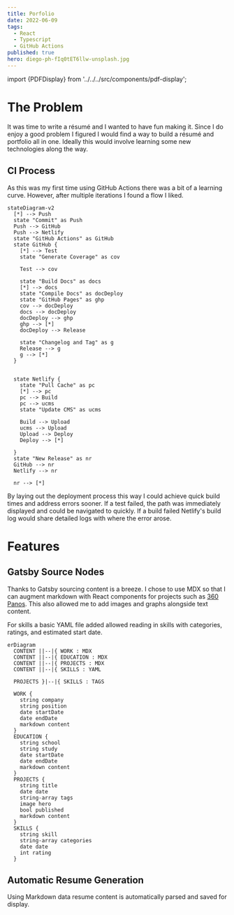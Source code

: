```yaml
---
title: Porfolio
date: 2022-06-09
tags:
  - React
  - Typescript
  - GitHub Actions
published: true
hero: diego-ph-fIq0tET6llw-unsplash.jpg
---
```


import {PDFDisplay} from '../../../src/components/pdf-display';

# The Problem

It was time to write a résumé and I wanted to have fun making it. Since I do enjoy a good problem I figured I would find a way to build a résumé and portfolio all in one. Ideally this would involve learning some new technologies along the way.



## CI Process

As this was my first time using GitHub Actions there was a bit of a learning curve. However, after multiple iterations I found a flow I liked.

```mermaid
stateDiagram-v2
  [*] --> Push
  state "Commit" as Push
  Push --> GitHub
  Push --> Netlify
  state "GitHub Actions" as GitHub
  state GitHub {
    [*] --> Test
    state "Generate Coverage" as cov

    Test --> cov
    
    state "Build Docs" as docs
    [*] --> docs
    state "Compile Docs" as docDeploy
    state "GitHub Pages" as ghp
    cov --> docDeploy
    docs --> docDeploy
    docDeploy --> ghp
    ghp --> [*]
    docDeploy --> Release
    
    state "Changelog and Tag" as g
    Release --> g
    g --> [*]
  }

  
  state Netlify {
    state "Pull Cache" as pc
    [*] --> pc
    pc --> Build
    pc --> ucms
    state "Update CMS" as ucms
    
    Build --> Upload
    ucms --> Upload
    Upload --> Deploy 
    Deploy --> [*]

  }
  state "New Release" as nr
  GitHub --> nr
  Netlify --> nr

  nr --> [*]

```

By laying out the deployment process this way I could achieve quick build times and address errors sooner. If a test failed, the path was immediately displayed and could be navigated to quickly. If a build failed Netlify's build log would share detailed logs with where the error arose. 




# Features


## Gatsby Source Nodes

Thanks to Gatsby sourcing content is a breeze. I chose to use MDX so that I can augment markdown with React components for projects such as [360 Panos](/projects/360-panos). This also allowed me to add images and graphs alongside text content.

For skills a basic YAML file added allowed reading in skills with categories, ratings, and estimated start date.


```mermaid
erDiagram
  CONTENT ||--|{ WORK : MDX
  CONTENT ||--|{ EDUCATION : MDX
  CONTENT ||--|{ PROJECTS : MDX
  CONTENT ||--|{ SKILLS : YAML

  PROJECTS }|--|{ SKILLS : TAGS

  WORK {
    string company
    string position
    date startDate
    date endDate
    markdown content
  }
  EDUCATION {
    string school
    string study
    date startDate
    date endDate
    markdown content
  }  
  PROJECTS {
    string title
    date date
    string-array tags
    image hero
    bool published
    markdown content
  }
  SKILLS {
    string skill
    string-array categories
    date date
    int rating
  }

```


## Automatic Resume Generation

Using Markdown data resume content is automatically parsed and saved for display.

<PDFDisplay />
